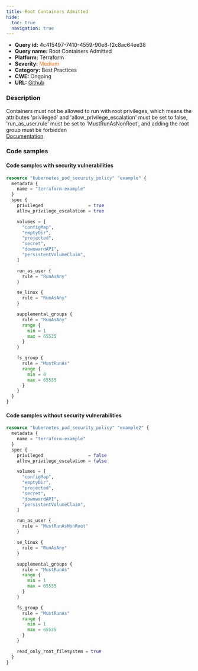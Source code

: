 ```yaml
---
title: Root Containers Admitted
hide:
  toc: true
  navigation: true
---
```


<style>
  .highlight .hll {
    background-color: #ff171742;
  }
  .md-content {
    max-width: 1100px;
    margin: 0 auto;
  }
</style>

-   **Query id:** 4c415497-7410-4559-90e8-f2c8ac64ee38
-   **Query name:** Root Containers Admitted
-   **Platform:** Terraform
-   **Severity:** <span style="color:#ff7213">Medium</span>
-   **Category:** Best Practices
-   **CWE:** Ongoing
-   **URL:** [Github](https://github.com/DataDog/kics/tree/master/assets/queries/terraform/kubernetes/root_containers_admitted)

### Description
Containers must not be allowed to run with root privileges, which means the attributes 'privileged' and 'allow_privilege_escalation' must be set to false, 'run_as_user.rule' must be set to 'MustRunAsNonRoot', and adding the root group must be forbidden<br>
[Documentation](https://registry.terraform.io/providers/hashicorp/kubernetes/latest/docs/resources/pod_security_policy#run_as_user)

### Code samples
#### Code samples with security vulnerabilities
```tf title="Positive test num. 1 - tf file" hl_lines="37 6 7 19 27"
resource "kubernetes_pod_security_policy" "example" {
  metadata {
    name = "terraform-example"
  }
  spec {
    privileged                 = true
    allow_privilege_escalation = true

    volumes = [
      "configMap",
      "emptyDir",
      "projected",
      "secret",
      "downwardAPI",
      "persistentVolumeClaim",
    ]

    run_as_user {
      rule = "RunAsAny"
    }

    se_linux {
      rule = "RunAsAny"
    }

    supplemental_groups {
      rule = "RunAsAny"
      range {
        min = 1
        max = 65535
      }
    }

    fs_group {
      rule = "MustRunAs"
      range {
        min = 0
        max = 65535
      }
    }
  }
}

```


#### Code samples without security vulnerabilities
```tf title="Negative test num. 1 - tf file"
resource "kubernetes_pod_security_policy" "example2" {
  metadata {
    name = "terraform-example"
  }
  spec {
    privileged                 = false
    allow_privilege_escalation = false

    volumes = [
      "configMap",
      "emptyDir",
      "projected",
      "secret",
      "downwardAPI",
      "persistentVolumeClaim",
    ]

    run_as_user {
      rule = "MustRunAsNonRoot"
    }

    se_linux {
      rule = "RunAsAny"
    }

    supplemental_groups {
      rule = "MustRunAs"
      range {
        min = 1
        max = 65535
      }
    }

    fs_group {
      rule = "MustRunAs"
      range {
        min = 1
        max = 65535
      }
    }

    read_only_root_filesystem = true
  }
}

```

